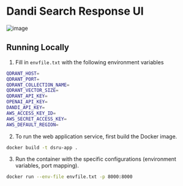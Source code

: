 # Dandi Search Response UI
![image](media/ui-demo.gif)

## Running Locally

1. Fill in ```envfile.txt``` with the following environment variables
```bash
QDRANT_HOST=
QDRANT_PORT=
QDRANT_COLLECTION_NAME=
QDRANT_VECTOR_SIZE=
QDRANT_API_KEY=
OPENAI_API_KEY=
DANDI_API_KEY=
AWS_ACCESS_KEY_ID=
AWS_SECRET_ACCESS_KEY=
AWS_DEFAULT_REGION=
```

2. To run the web application service, first build the Docker image.

```bash
docker build -t dsru-app .
```

3. Run the container with the specific configurations (environment variables, port mapping).

```bash
docker run --env-file envfile.txt -p 8000:8000
```
